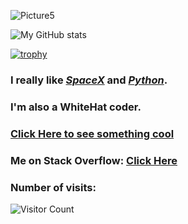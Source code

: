 
![Picture5](https://user-images.githubusercontent.com/74598401/124297572-d4579480-db78-11eb-8087-c2057137a4fc.png)

![My GitHub stats](https://github-readme-stats.vercel.app/api?username=somepythonprogrammer&show_icons=true&theme=dark)

[![trophy](https://github-profile-trophy.vercel.app/?username=somePythonProgrammer&theme=onedark)](https://github.com/ryo-ma/github-profile-trophy)

### I really like [_SpaceX_](https://www.spacex.com) and [_Python_](https://www.python.org).

### I'm also a WhiteHat coder.

### [Click Here to see something cool](https://skyline.github.com/somepythonprogrammer/2020)
### Me on Stack Overflow: [Click Here](https://stackoverflow.com/users/15922830/somepythonprogrammer)

### Number of visits: 

![Visitor Count](https://profile-counter.glitch.me/{somePythonProgrammer}/count.svg)
